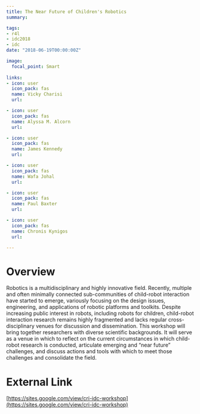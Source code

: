 ```yaml
---
title: The Near Future of Children's Robotics
summary: 

tags:
- r4l
- idc2018
- idc
date: "2018-06-19T00:00:00Z"

image:
  focal_point: Smart
  
links:
- icon: user
  icon_pack: fas
  name: Vicky Charisi
  url: 

- icon: user
  icon_pack: fas
  name: Alyssa M. Alcorn
  url:

- icon: user
  icon_pack: fas
  name: James Kennedy
  url:

- icon: user
  icon_pack: fas
  name: Wafa Johal
  url:

- icon: user
  icon_pack: fas
  name: Paul Baxter
  url: 

- icon: user
  icon_pack: fas
  name: Chronis Kynigos
  url: 

---
```

# Overview
Robotics is a multidisciplinary and highly innovative field. Recently, multiple and often minimally connected sub-communities of child-robot interaction have started to emerge, variously focusing on the design issues, engineering, and applications of robotic platforms and toolkits. Despite increasing public interest in robots, including robots for children, child-robot interaction research remains highly fragmented and lacks regular cross-disciplinary venues for discussion and dissemination. This workshop will bring together researchers with diverse scientific backgrounds. It will serve as a venue in which to reflect on the current circumstances in which child-robot research is conducted, articulate emerging and “near future” challenges, and discuss actions and tools with which to meet those challenges and consolidate the field.


# External Link
[https://sites.google.com/view/cri-idc-workshop](https://sites.google.com/view/cri-idc-workshop)